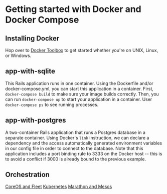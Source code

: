 # Getting started with Docker and Docker Compose

## Installing Docker
Hop over to [Docker Toolbox](https://www.docker.com/toolbox) to get started whether you're on UNIX, Linux, or Windows. 

## app-with-sqlite
This Rails application runs in one container. Using the Dockerfile and/or docker-compose.yml, you can start this application in a container. First, `docker-compose build` to make sure your image builds correctly. Then, you can run `docker-compose up` to start your application in a container. User `docker-compose ps` to see running processes.

## app-with-postgres
A two-container Rails application that runs a Postgres database in a separate container. Using Docker's `link` instruction, we can declare a dependency and the access automatically generated environment variables in our config file in order to connect to the database. Note that this application includes a port binding rule to 3333 on the Docker host -- this is to avoid a conflict if 3000 is already bound to the previous example. 

## Orchestration
[CoreOS and Fleet](https://coreos.com/using-coreos/clustering/)
[Kubernetes](http://kubernetes.io/)
[Marathon and Mesos](https://mesosphere.github.io/marathon/)
